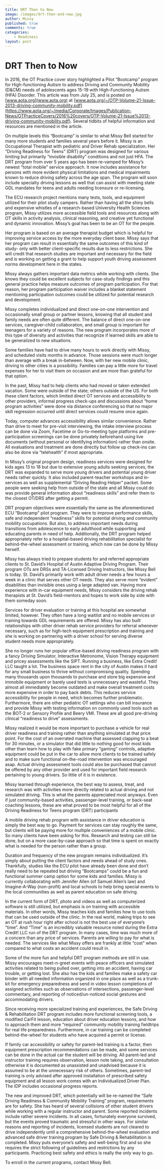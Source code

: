 ```yaml
---
title: DRT Then to Now
image: /images/drt-then-and-now.jpg
author: Missy
published: true
comments: true
categories: 
    - Readiness
layout: post
---
```



# DRT Then to Now

In 2016, the OT Practice cover story highlighted a Pilot “Bootcamp” program for High-functioning Autism to address Driving and Community Mobility (D&CM) needs of adolescents ages 15-19 with High-Functioning Autism (HFA) Disorder. This article was from July 25, and is posted on [www.aota.org](www.aota.org) at [www.aota.org/~/OTP-Volume-21-Issue-2013-driving-community-mobility.pdf](https://www.aota.org/~/media/Corporate/Images/Publication-News/OTPracticeCovers/2016%20covers/OTP-Volume-21-Issue%2013-driving-community-mobility.pdf). Several tidbits of helpful information and resources are mentioned in the article. 

On multiple levels this “Bootcamp” is similar to what Missy Bell started for many more students and families several years before it. Missy is an Occupational Therapist with pediatric and Driver Rehab specialization.  Her “Driving Readiness for Teens” (DRT) program was designed for various limiting but primarily “invisible disability” conditions and not just HFA. The DRT program from over 5 years ago has been re-vamped for Missy’s newest “total mobile” service approach. It now includes assistance for persons with more evident physical limitations and medical impairments known to reduce driving safety across the age span.  The program will soon include specialty driving lessons as well that can assist with meeting state GDL mandates for teens and adults needing licensure or re-licensing. 

The ECU research project mentions many tests, tools, and equipment utilized for their pilot study campers. Rather than having all the shiny bells and expensive whistles of a research-based University Health Sciences program, Missy utilizes more accessible field tools and resources along with OT skills in activity analysis, clinical reasoning, and creative yet functional and dynamic innovation. Missy’s goal has been to be an OT for the people. 

Her program is based on an average therapist budget which is helpful for improving service access by the more everyday client base. Missy says that her program can result in essentially the same outcomes of this kind of study- only with better client-specific results due to less restrictions. She will credit that research studies are important and necessary for the field and is working on getting a grant to help support youth driving assessment norms development here in the states. 

Missy always gathers important data metrics while working with clients. She knows they could be excellent subjects for case-study findings and this general practice helps measure outcomes of program participation. For that reason, her program participation waiver includes a blanket statement mentioning participation outcomes could be utilized for potential research and development. 

Missy completes individualized and direct one-on-one intervention and occasionally small group or partner lessons, knowing that all student and family needs are often quite different. The balance of direct one-on-one services, caregiver-child collaboration, and small group is important for teenagers for a variety of reasons. The new program incorporates more of this type of diversity and activities that recognize if learned skills are able to be generalized to new situations. 

Some families have had to drive many hours to work directly with Missy, and scheduled visits months in advance.  Those sessions were much longer than average with a break in-between. Now, with her new mobile clinic, driving to other cities is a possibility. Families can pay a little more for travel expenses for her to visit them on occasion and are more than grateful for that option. 

In the past, Missy had to help clients who had moved or taken extended vacation. Some were outside of the state; others outside of the US. For both these client factors, which limited direct OT services and accessibility to other providers, informal progress check-ups and discussions about “home program activities” were done via distance conferencing so that no major skill regression occurred until direct services could resume once again. 

Today, computer advances accessibility allows similar convenience. Rather than drive to meet for pre-visit interviewing, the intake interview process can be done via Zoom, Facetime or Go-to-meeting type platforms and pre-participation screenings can be done privately beforehand using live documents (without personal or identifying information) rather than onsite. All evaluations and treatment are done directly but follow up check-ins can also be done via “telehealth” if most appropriate. 

In Missy’s original program design, readiness services were designed for kids ages 13 to 18 but due to extensive young adults seeking services, the DRT was expanded to serve more young drivers and potential young driver needs rather quickly. It also included parent-teacher workshops and in-services as well as supplemental “Driving Reading Helper” packet. Some people were seeking help from outside of the state and all Missy could do was provide general information about “readiness skills” and refer them to the closest OT/DRS after getting a permit. 

DRT program objectives were essentially the same as the aforementioned ECU “Bootcamp” pilot program. They were to improve performance skills, safe and independent “readiness” skills for potential driving and community mobility occupations. But also, to address important needs during transitions from adolescence to early adulthood while supporting and educating parents in need of help. Additionally, the DRT program helped appropriately refer to a hospital-based driving rehabilitation specialist for behind-the-wheel assessment or training, which now can be done by Missy herself. 

Missy has always tried to prepare students for and referred appropriate clients to St. David’s Hospital of Austin Adaptive Driving Program. Their program OTs are DRSs and TA-Licensed Driving Instructors, like Missy Bell is today. St. David’s primarily work with adult driver needs a few hours a week in a clinic that serves other OT needs. They also serve more “evident” disabilities than invisible ones using a large adapted van. Having more experience with in-car equipment needs, Missy considers the driving rehab therapists at St. David’s field-mentors and hopes to work side by side with them someday soon. 

Services for driver evaluation or training at this hospital are somewhat limited, however. They often have a long waitlist and no mobile services or training towards GDL requirements are offered. Missy has also built relationships with other driver rehab service providers for referral whenever necessary, such as for high-tech equipment prescription and training and she is working on partnering with a driver school for serving diverse student needs more appropriately. 

She no longer runs her popular office-based driving readiness program with a fancy Driving Simulator, Interactive Metronome, Vision Therapy equipment and pricey assessments like the SIPT.  Running a business, like Extra Credit! LLC taught a lot. The business space rent in the city of Austin makes it hard for any small business to thrive without compromising quality. Spending many thousands upon thousands to purchase and store big expensive and immobile equipment or barely used tests is unnecessary and wasteful. They almost all immediately become outdated and make overall treatment costs more expensive in order to pay back debts. This reduces service accessibility for people in need, which becomes further problematic. Furthermore, there are other pediatric OT settings who can bill insurance and provide Missy with testing information on commonly used tools such as the BOT-2 or Sensory Profile and Beery VMI. These are all good pre-driving clinical “readiness to drive” assessments. 

Missy realized it would be more important to purchase a vehicle for real driver readiness and training rather than anything simulated at that price point. For the cost of an overrated machine that assessed clapping to a beat for 30 minutes, or a simulator that did little to nothing good for most kids other than learn how to play with fake primary “gaming” controls, adaptive equipment could be put in the car to allow more clients to be trained safely and to make sure functional on-the-road intervention was encouraged asap. Actual driving assessment tools could also be purchased that cannot be offered by any other provider and used for important field research pertaining to young drivers. So little of it is in existence. 

Missy learned through experience, the best way to assess, treat, and research was with activities more directly related to actual driving and not simulated driving. This is what the parents appreciated most anyways. Even if just community-based activities, passenger-level training, or back-seat coaching lessons, these are what proved to be most helpful for all of the Driving Readiness for Teens program (DRT) participants

A mobile driving rehab program with assistance in driver education is simply the best way to go. Payment for services can stay roughly the same, but clients will be paying more for multiple conveniences of a mobile clinic. So many clients have been asking for this. Research and testing can still be done, but on a more case-by-case approach so that time is spent on exactly what is needed for the person rather than a group. 

Duration and frequency of the new program remains individualized. It’s simply about putting the client factors and needs ahead of study ones. Thankfully, studies like the ECU pilot have already been done and don’t really need to be repeated but driving “Bootcamps” could be a fun and functional summer camp option for some kids and families. Missy is currently collaborating with Jennifer Allen (of Samuel Allen’s law) and Imagine-A-Way (non-profit) and local schools to help bring special events to the local communities as well as parent education on safe driving. 

In the current form of DRT, photo and videos as well as computerized software is still utilized, but emphasis is on training with accessible materials. In other words, Missy teaches kids and families how to use tools that can be used outside of the clinic. In the real world, making trips to see an OT at rush hour right after school is not the best use of everyone’s “time”. And “Time” is an incredibly valuable resource noted during the Extra Credit! LLC run of the DRT program. In many cases, time was much more of a concern than any price of services. Parents are willing to pay for what is needed.  The services like what Missy offers are frankly at little “cost” when compared to what costs an accident could result in. 

Some of the more fun and helpful DRT program methods are still in use. Missy encourages meet-n-greet events with peace officers and simulated activities related to being pulled over, getting into an accident, having car trouble, or getting lost. She also has the kids and families make a safety car binder with all needed information organized in one place as well as a trunk-kit for emergency preparedness and send in video lesson completions of assigned activities such as observations of intersections, passenger-level commentary, and reporting of noticed/un-noticed social gestures and accommodating drivers. 

Since receiving more specialized training and experiences, the Safe Driving & Rehabilitation DRT program includes more functional screening tools, a modified CarFit lesson, education about driver education lessons, and how to approach them and more “required” community mobility training fieldtrips for real life preparedness. Furthermore, in car training can be completed behind-the-wheel for students who have acquired a permit or license. 

If family car accessibility or safety for parent-led training is a factor, then equipment prescription recommendations can be made, and some services can be done in the actual car the student will be driving. All parent-led and instructor training requires observation, lesson note taking, and consultation otherwise it is documented as unassisted and unadvised because it is assumed to be at the unnecessary risk of others. Sometimes, parent-led training is only advised after approved installation of prescribed safety equipment and all lesson work comes with an Individualized Driver Plan. The IDP includes occasional progress reports. 

The new and improved  DRT, which potentially will be re-named the “Safe Driving Readiness & Community Mobility Training” program, requirements are for safety. She has heard of several  collisions of other student drivers while working with a regular instructor and parent. Some reported incidents include rather severe incidents. In all cases, fortunately everyone survived, but the events proved traumatic and stressful in other ways. For similar reasons and reporting of incidents, licensed students are not cleared to drive independently until a comprehensive behind-the-wheel evaluation and advanced safe driver training program by Safe Driving & Rehabilitation is completed. Missy puts everyone’s safety and well-being first and so she requires the strict following of guidelines and restrictions by any participants. Practicing best safety and ethics is really the only way to go. 

To enroll in the current programs, contact Missy Bell. 

